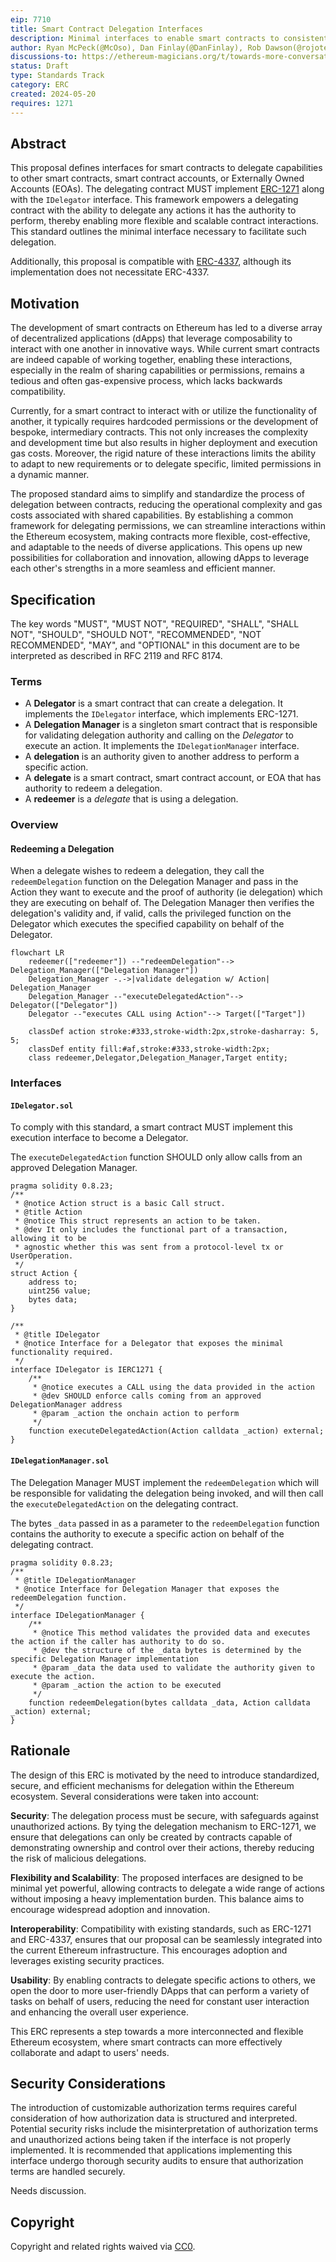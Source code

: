 ```yaml
---
eip: 7710
title: Smart Contract Delegation Interfaces
description: Minimal interfaces to enable smart contracts to consistently delegate capabilities to other contracts or EOAs.
author: Ryan McPeck(@McOso), Dan Finlay(@DanFinlay), Rob Dawson(@rojotek)
discussions-to: https://ethereum-magicians.org/t/towards-more-conversational-wallet-connections-a-proposal-for-the-redeemdelegation-interface
status: Draft
type: Standards Track
category: ERC
created: 2024-05-20
requires: 1271
---
```


## Abstract

This proposal defines interfaces for smart contracts to delegate capabilities to other smart contracts,
smart contract accounts, or Externally Owned Accounts (EOAs). The delegating contract MUST
implement [ERC-1271](./erc-1271.md) along with the `IDelegator` interface. This framework empowers a
delegating contract with the ability to delegate any actions it has the authority to perform,
thereby enabling more flexible and scalable contract interactions. This standard outlines the
minimal interface necessary to facilitate such delegation.

Additionally, this proposal is compatible with [ERC-4337](./erc-4337.md), although its implementation does not
necessitate ERC-4337.

## Motivation

The development of smart contracts on Ethereum has led to a diverse array of decentralized applications (dApps)
that leverage composability to interact with one another in innovative ways. While current smart contracts are
indeed capable of working together, enabling these interactions, especially in the realm of sharing capabilities
or permissions, remains a tedious and often gas-expensive process, which lacks backwards compatibility.

Currently, for a smart contract to interact with or utilize the functionality of another, it typically requires
hardcoded permissions or the development of bespoke, intermediary contracts. This not only increases the complexity and
development time but also results in higher deployment and execution gas costs. Moreover, the rigid nature of these
interactions limits the ability to adapt to new requirements or to delegate specific, limited permissions in a dynamic
manner.

The proposed standard aims to simplify and standardize the process of delegation between contracts, reducing the
operational complexity and gas costs associated with shared capabilities. By establishing a common framework for
delegating permissions, we can streamline interactions within the Ethereum ecosystem, making contracts more flexible,
cost-effective, and adaptable to the needs of diverse applications. This opens up new possibilities for collaboration
and innovation, allowing dApps to leverage each other's strengths in a more seamless and efficient manner.

## Specification

The key words "MUST", "MUST NOT", "REQUIRED", "SHALL", "SHALL NOT", "SHOULD", "SHOULD NOT", "RECOMMENDED", "NOT
RECOMMENDED", "MAY", and "OPTIONAL" in this document are to be interpreted as described in RFC 2119 and RFC 8174.

### Terms

- A **Delegator** is a smart contract that can create a delegation. It implements the `IDelegator` interface, which
  implements ERC-1271.
- A **Delegation Manager** is a singleton smart contract that is responsible for validating delegation authority and
  calling on the *Delegator* to execute an action. It implements the `IDelegationManager` interface.
- A **delegation** is an authority given to another address to perform a specific action.
- A **delegate** is a smart contract, smart contract account, or EOA that has authority to redeem a delegation.
- A **redeemer** is a *delegate* that is using a delegation.

### Overview

#### Redeeming a Delegation

When a delegate wishes to redeem a delegation, they call the `redeemDelegation` function on the Delegation Manager and
pass in the Action they want to execute and the proof of authority (ie delegation) which they are executing on behalf
of. The Delegation Manager then verifies the delegation's validity and, if valid, calls the privileged function on the
Delegator which executes the specified capability on behalf of the Delegator.

```mermaid
flowchart LR
    redeemer(["redeemer"]) --"redeemDelegation"--> Delegation_Manager(["Delegation Manager"])
    Delegation_Manager -.->|validate delegation w/ Action| Delegation_Manager
    Delegation_Manager --"executeDelegatedAction"--> Delegator(["Delegator"])
    Delegator --"executes CALL using Action"--> Target(["Target"])

    classDef action stroke:#333,stroke-width:2px,stroke-dasharray: 5, 5;
    classDef entity fill:#af,stroke:#333,stroke-width:2px;
    class redeemer,Delegator,Delegation_Manager,Target entity;
```

### Interfaces

#### `IDelegator.sol`

To comply with this standard, a smart contract MUST implement this execution
interface to become a Delegator.

The `executeDelegatedAction` function SHOULD only allow calls from an approved Delegation Manager.

```solidity
pragma solidity 0.8.23;
/**
 * @notice Action struct is a basic Call struct.
 * @title Action
 * @notice This struct represents an action to be taken.
 * @dev It only includes the functional part of a transaction, allowing it to be
 * agnostic whether this was sent from a protocol-level tx or UserOperation.
 */
struct Action {
    address to;
    uint256 value;
    bytes data;
}

/**
 * @title IDelegator
 * @notice Interface for a Delegator that exposes the minimal functionality required.
 */
interface IDelegator is IERC1271 {
    /**
     * @notice executes a CALL using the data provided in the action
     * @dev SHOULD enforce calls coming from an approved DelegationManager address
     * @param _action the onchain action to perform
     */
    function executeDelegatedAction(Action calldata _action) external;
}
```

#### `IDelegationManager.sol`

The Delegation Manager MUST implement the `redeemDelegation` which will be responsible for validating the delegation
being invoked, and will then call the `executeDelegatedAction` on the delegating contract.

The bytes `_data` passed in as a parameter to the `redeemDelegation` function contains the authority to execute a
specific action on behalf of the delegating contract.

```solidity
pragma solidity 0.8.23;
/**
 * @title IDelegationManager
 * @notice Interface for Delegation Manager that exposes the redeemDelegation function.
 */
interface IDelegationManager {
    /**
     * @notice This method validates the provided data and executes the action if the caller has authority to do so.
     * @dev the structure of the _data bytes is determined by the specific Delegation Manager implementation
     * @param _data the data used to validate the authority given to execute the action.
     * @param _action the action to be executed
     */
    function redeemDelegation(bytes calldata _data, Action calldata _action) external;
}
```

## Rationale

The design of this ERC is motivated by the need to introduce standardized, secure, and efficient mechanisms for
delegation within the Ethereum ecosystem. Several considerations were taken into account:

**Security**: The delegation process must be secure, with safeguards against unauthorized actions. By tying the
delegation mechanism to ERC-1271, we ensure that delegations can only be created by contracts capable of demonstrating
ownership and control over their actions, thereby reducing the risk of malicious delegations.

**Flexibility and Scalability**: The proposed interfaces are designed to be minimal yet powerful, allowing contracts to
delegate a wide range of actions without imposing a heavy implementation burden. This balance aims to encourage
widespread adoption and innovation.

**Interoperability**: Compatibility with existing standards, such as ERC-1271 and ERC-4337, ensures that our proposal
can be seamlessly integrated into the current Ethereum infrastructure. This encourages adoption and leverages existing
security practices.

**Usability**: By enabling contracts to delegate specific actions to others, we open the door to more user-friendly
DApps that can perform a variety of tasks on behalf of users, reducing the need for constant user interaction and
enhancing the overall user experience.

This ERC represents a step towards a more interconnected and flexible Ethereum ecosystem, where smart contracts can more
effectively collaborate and adapt to users' needs.

## Security Considerations

The introduction of customizable authorization terms requires careful consideration of how authorization data is
structured and interpreted. Potential security risks include the misinterpretation of authorization terms and
unauthorized actions being taken if the interface is not properly implemented. It is recommended that applications
implementing this interface undergo thorough security audits to ensure that authorization terms are handled securely.

Needs discussion.

## Copyright

Copyright and related rights waived via [CC0](../LICENSE.md).
